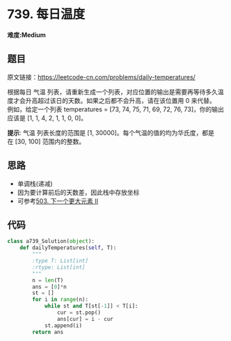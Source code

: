 # 739. 每日温度
**难度:Medium**
## 题目
原文链接：https://leetcode-cn.com/problems/daily-temperatures/

根据每日 气温 列表，请重新生成一个列表，对应位置的输出是需要再等待多久温度才会升高超过该日的天数。如果之后都不会升高，请在该位置用 0 来代替。  
例如，给定一个列表 temperatures = [73, 74, 75, 71, 69, 72, 76, 73]，你的输出应该是 [1, 1, 4, 2, 1, 1, 0, 0]。

**提示**: 气温 列表长度的范围是 [1, 30000]。每个气温的值的均为华氏度，都是在 [30, 100] 范围内的整数。

## 思路
* 单调栈(递减)
* 因为要计算前后的天数差，因此栈中存放坐标
* 可参考[503. 下一个更大元素 II](https://github.com/czzbb/leetcode-python/blob/master/code/0503-%E4%B8%8B%E4%B8%80%E4%B8%AA%E6%9B%B4%E5%A4%A7%E7%9A%84%E5%85%83%E7%B4%A0%E2%85%A1.md)

## 代码
```python
class a739_Solution(object):
    def dailyTemperatures(self, T):
        """
        :type T: List[int]
        :rtype: List[int]
        """
        n = len(T)
        ans = [0]*n
        st = []
        for i in range(n):
            while st and T[st[-1]] < T[i]:
                cur = st.pop()
                ans[cur] = i - cur
            st.append(i)
        return ans
```

